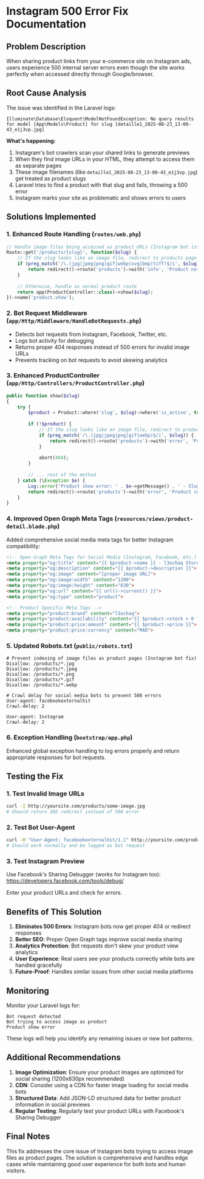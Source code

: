# Instagram 500 Error Fix Documentation

## Problem Description
When sharing product links from your e-commerce site on Instagram ads, users experience 500 internal server errors even though the site works perfectly when accessed directly through Google/browser.

## Root Cause Analysis
The issue was identified in the Laravel logs:
```
Illuminate\Database\Eloquent\ModelNotFoundException: No query results for model [App\Models\Product] for slug [detaille1_2025-08-23_13-00-43_e1j3vp.jpg]
```

**What's happening:**
1. Instagram's bot crawlers scan your shared links to generate previews
2. When they find image URLs in your HTML, they attempt to access them as separate pages
3. These image filenames (like `detaille1_2025-08-23_13-00-43_e1j3vp.jpg`) get treated as product slugs
4. Laravel tries to find a product with that slug and fails, throwing a 500 error
5. Instagram marks your site as problematic and shows errors to users

## Solutions Implemented

### 1. Enhanced Route Handling (`routes/web.php`)
```php
// Handle image files being accessed as product URLs (Instagram bot issue)
Route::get('/products/{slug}', function($slug) {
    // If the slug looks like an image file, redirect to products page
    if (preg_match('/\.(jpg|jpeg|png|gif|webp|svg|bmp|tiff)$/i', $slug)) {
        return redirect()->route('products')->with('info', 'Product not found');
    }
    
    // Otherwise, handle as normal product route
    return app(ProductController::class)->show($slug);
})->name('product.show');
```

### 2. Bot Request Middleware (`app/Http/Middleware/HandleBotRequests.php`)
- Detects bot requests from Instagram, Facebook, Twitter, etc.
- Logs bot activity for debugging
- Returns proper 404 responses instead of 500 errors for invalid image URLs
- Prevents tracking on bot requests to avoid skewing analytics

### 3. Enhanced ProductController (`app/Http/Controllers/ProductController.php`)
```php
public function show($slug)
{
    try {
        $product = Product::where('slug', $slug)->where('is_active', true)->first();
        
        if (!$product) {
            // If the slug looks like an image file, redirect to products page
            if (preg_match('/\.(jpg|jpeg|png|gif|webp)$/i', $slug)) {
                return redirect()->route('products')->with('error', 'Product not found');
            }
            
            abort(404);
        }
        
        // ... rest of the method
    } catch (\Exception $e) {
        Log::error('Product show error: ' . $e->getMessage() . ' - Slug: ' . $slug);
        return redirect()->route('products')->with('error', 'Product could not be loaded');
    }
}
```

### 4. Improved Open Graph Meta Tags (`resources/views/product-detail.blade.php`)
Added comprehensive social media meta tags for better Instagram compatibility:
```html
<!-- Open Graph Meta Tags for Social Media (Instagram, Facebook, etc.) -->
<meta property="og:title" content="{{ $product->name }} - l3ochaq Store">
<meta property="og:description" content="{{ $product->description }}">
<meta property="og:image" content="[proper image URL]">
<meta property="og:image:width" content="1200">
<meta property="og:image:height" content="630">
<meta property="og:url" content="{{ url()->current() }}">
<meta property="og:type" content="product">

<!-- Product Specific Meta Tags -->
<meta property="product:brand" content="l3ochaq">
<meta property="product:availability" content="{{ $product->stock > 0 ? 'in stock' : 'out of stock' }}">
<meta property="product:price:amount" content="{{ $product->price }}">
<meta property="product:price:currency" content="MAD">
```

### 5. Updated Robots.txt (`public/robots.txt`)
```
# Prevent indexing of image files as product pages (Instagram bot fix)
Disallow: /products/*.jpg
Disallow: /products/*.jpeg  
Disallow: /products/*.png
Disallow: /products/*.gif
Disallow: /products/*.webp

# Crawl delay for social media bots to prevent 500 errors
User-agent: facebookexternalhit
Crawl-delay: 2

User-agent: Instagram
Crawl-delay: 2
```

### 6. Exception Handling (`bootstrap/app.php`)
Enhanced global exception handling to log errors properly and return appropriate responses for bot requests.

## Testing the Fix

### 1. Test Invalid Image URLs
```bash
curl -I http://yoursite.com/products/some-image.jpg
# Should return 302 redirect instead of 500 error
```

### 2. Test Bot User-Agent
```bash
curl -H "User-Agent: facebookexternalhit/1.1" http://yoursite.com/products/valid-product-slug
# Should work normally and be logged as bot request
```

### 3. Test Instagram Preview
Use Facebook's Sharing Debugger (works for Instagram too):
https://developers.facebook.com/tools/debug/

Enter your product URLs and check for errors.

## Benefits of This Solution

1. **Eliminates 500 Errors**: Instagram bots now get proper 404 or redirect responses
2. **Better SEO**: Proper Open Graph tags improve social media sharing
3. **Analytics Protection**: Bot requests don't skew your product view analytics
4. **User Experience**: Real users see your products correctly while bots are handled gracefully
5. **Future-Proof**: Handles similar issues from other social media platforms

## Monitoring

Monitor your Laravel logs for:
```
Bot request detected
Bot trying to access image as product
Product show error
```

These logs will help you identify any remaining issues or new bot patterns.

## Additional Recommendations

1. **Image Optimization**: Ensure your product images are optimized for social sharing (1200x630px recommended)
2. **CDN**: Consider using a CDN for faster image loading for social media bots
3. **Structured Data**: Add JSON-LD structured data for better product information in social previews
4. **Regular Testing**: Regularly test your product URLs with Facebook's Sharing Debugger

## Final Notes

This fix addresses the core issue of Instagram bots trying to access image files as product pages. The solution is comprehensive and handles edge cases while maintaining good user experience for both bots and human visitors.
